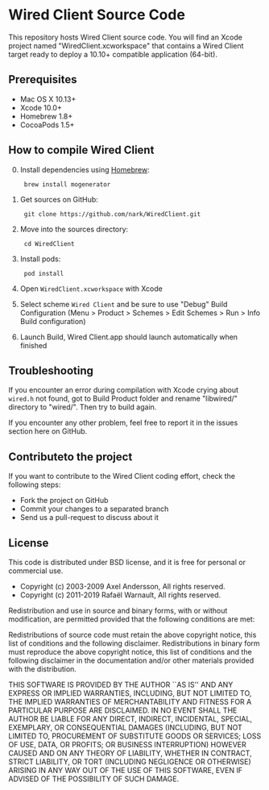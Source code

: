 # Wired Client Source Code

This repository hosts Wired Client source code. You will find an Xcode project named "WiredClient.xcworkspace" that contains a Wired Client target ready to deploy a 10.10+ compatible application (64-bit).

## Prerequisites

- Mac OS X 10.13+
- Xcode 10.0+
- Homebrew 1.8+
- CocoaPods 1.5+

## How to compile Wired Client

0. Install dependencies using [Homebrew](https://brew.sh):
		
		brew install mogenerator
		
1. Get sources on GitHub:

		git clone https://github.com/nark/WiredClient.git
		
2. Move into the sources directory:
		
		cd WiredClient
		
4. Install pods:

		pod install
		
5. Open `WiredClient.xcworkspace` with Xcode

6. Select scheme `Wired Client` and be sure to use "Debug" Build Configuration (Menu > Product > Schemes > Edit Schemes > Run > Info  Build configuration)

7. Launch Build, Wired Client.app should launch automatically when finished


## Troubleshooting

If you encounter an error during compilation with Xcode crying about `wired.h` not found, got to Build Product folder and rename "libwired/" directory to "wired/". Then try to build again.

If you encounter any other problem, feel free to report it in the issues section here on GitHub.

## Contributeto the project

If you want to contribute to the Wired Client coding effort, check the following steps:

- Fork the project on GitHub
- Commit your changes to a separated branch
- Send us a pull-request to discuss about it

## License

This code is distributed under BSD license, and it is free for personal or commercial use.
		
- Copyright (c) 2003-2009 Axel Andersson, All rights reserved.
- Copyright (c) 2011-2019 Rafaël Warnault, All rights reserved.
		
Redistribution and use in source and binary forms, with or without modification, are permitted provided that the following conditions are met:
		
Redistributions of source code must retain the above copyright notice, this list of conditions and the following disclaimer. Redistributions in binary form must reproduce the above copyright notice, this list of conditions and the following disclaimer in the documentation and/or other materials provided with the distribution.
		
THIS SOFTWARE IS PROVIDED BY THE AUTHOR ``AS IS'' AND ANY EXPRESS OR IMPLIED WARRANTIES, INCLUDING, BUT NOT LIMITED TO, THE IMPLIED WARRANTIES OF MERCHANTABILITY AND FITNESS FOR A PARTICULAR PURPOSE ARE DISCLAIMED. IN NO EVENT SHALL THE AUTHOR BE LIABLE FOR ANY DIRECT, INDIRECT, INCIDENTAL, SPECIAL, EXEMPLARY, OR CONSEQUENTIAL DAMAGES (INCLUDING, BUT NOT LIMITED TO, PROCUREMENT OF SUBSTITUTE GOODS OR SERVICES; LOSS OF USE, DATA, OR PROFITS; OR BUSINESS INTERRUPTION) HOWEVER CAUSED AND ON ANY THEORY OF LIABILITY, WHETHER IN CONTRACT, STRICT LIABILITY, OR TORT (INCLUDING NEGLIGENCE OR OTHERWISE) ARISING IN ANY WAY OUT OF THE USE OF THIS SOFTWARE, EVEN IF ADVISED OF THE POSSIBILITY OF SUCH DAMAGE.

